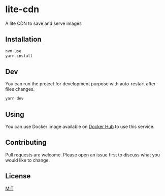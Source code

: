 # lite-cdn

A lite CDN to save and serve images

## Installation

```bash
nvm use
yarn install
```

## Dev

You can run the project for development purpose with auto-restart after files changes.

```bash
yarn dev
```

## Using

You can use Docker image available on [Docker Hub](https://hub.docker.com/repository/docker/adrienguesnel/lite-cdn) to use this service.

## Contributing

Pull requests are welcome.
Please open an issue first to discuss what you would like to change.

## License

[MIT](./LICENSE)

